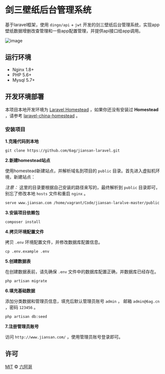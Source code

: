 # 剑三壁纸后台管理系统

基于laravel框架，使用 `dingo/api` + `jwt` 开发的剑三壁纸后台管理系统，实现app壁纸数据增删改查管理和一些app配置管理，并提供api接口给app调用。

![image](https://github.com/6ag/jiansan-laravel/blob/master/githubimg/example.jpg)

## 运行环境

- Nginx 1.8+
- PHP 5.6+
- Mysql 5.7+

## 开发环境部署

本项目本地开发环境为 [Laravel Homestead](https://github.com/laravel/homestead) ，如果你还没有安装过 **Homestead** ，请参考 [laravel-china-homestead](http://laravel-china.org/docs/5.1/homestead#installation-and-setup) 。

### 安装项目

**1.克隆代码到本地**

```shell
git clone https://github.com/6ag/jiansan-laravel.git
```

**2.新建homestead站点**

使用homestead新建站点，并解析域名到项目的 `public` 目录。首先进入虚拟机环境，新建站点：

*注意：* 这里的目录要根据自己安装的路径来写的，最终解析到 `public` 目录即可，别忘了修改本地 `hosts` 文件和重启 `nginx` 。

```shell
serve www.jiansan.com /home/vagrant/Code/jiansan-laralve-master/public
```

**3.安装项目依赖包**

```shell
composer install
```

**4.拷贝环境配置文件**

拷贝 `.env` 环境配置文件，并修改数据库配置信息。

```shell
cp .env.example .env
```

**5.创建数据表**

在创建数据表前，请先确保 `.env` 文件中的数据库配置正确，并数据库已经存在。

```shell
php artisan migrate
```

**6.填充基础数据**

添加分类数据和管理员信息，填充后默认管理员账号 `admin` ， 邮箱 `admin@6ag.cn` ，密码 `123456` 。

```shell
php artisan db:seed
```

**7.注册管理员账号**

访问 `http://www.jiansan.com/` ，使用管理员账号登录即可。

## 许可

[MIT](http://opensource.org/licenses/MIT) © [六阿哥](https://github.com/6ag)


